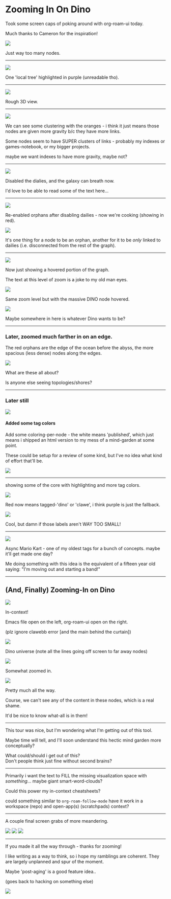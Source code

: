 # Zooming In On Dino

Took some screen caps of poking around with org-roam-ui today.

Much thanks to Cameron for the inspiration!

<img src="_images/mindgarden-screenshots/Screenshot 2025-01-08 at 6.38.37 PM.png" />

Just way too many nodes.

<!-- <img src="_images/mindgarden-screenshots/Screenshot 2025-01-08 at 6.38.39 PM.png" /> -->

<!-- <img src="_images/mindgarden-screenshots/Screenshot 2025-01-08 at 6.38.45 PM.png" /> -->

---

<img src="_images/mindgarden-screenshots/Screenshot 2025-01-08 at 6.39.02 PM.png" />

One 'local tree' highlighted in purple (unreadable tho).

---

<img src="_images/mindgarden-screenshots/Screenshot 2025-01-08 at 6.39.06 PM.png" />

Rough 3D view.

---

<img src="_images/mindgarden-screenshots/Screenshot 2025-01-08 at 6.41.05 PM.png" />

We can see some clustering with the oranges - i think it just means those
nodes are given more gravity b/c they have more links.

Some nodes seem to have SUPER clusters of links - probably my indexes or
games-notebook, or my bigger projects.

maybe we want indexes to have more gravity, maybe not?

---

<img src="_images/mindgarden-screenshots/Screenshot 2025-01-08 at 6.41.18 PM.png" />

Disabled the dialies, and the galaxy can breath now.

I'd love to be able to read some of the text here...

---

<!-- <img src="_images/mindgarden-screenshots/Screenshot 2025-01-08 at 6.41.22 PM.png" /> -->
<!-- <img src="_images/mindgarden-screenshots/Screenshot 2025-01-08 at 6.41.46 PM.png" /> -->
<!-- <img src="_images/mindgarden-screenshots/Screenshot 2025-01-08 at 6.41.57 PM.png" /> -->
<img src="_images/mindgarden-screenshots/Screenshot 2025-01-08 at 6.42.04 PM.png" />

Re-enabled orphans after disabling dailies - now we're cooking (showing in red).

<img src="_images/mindgarden-screenshots/Screenshot 2025-01-08 at 6.42.11 PM.png" />

It's one thing for a node to be an orphan, another for it to be _only_ linked to
dailies (i.e. disconnected from the rest of the graph).

---

<img src="_images/mindgarden-screenshots/Screenshot 2025-01-08 at 6.43.16 PM.png" />

Now just showing a hovered portion of the graph.

The text at this level of zoom is a joke to my old man eyes.

<img src="_images/mindgarden-screenshots/Screenshot 2025-01-08 at 6.44.03 PM.png" />

Same zoom level but with the massive DINO node hovered.

<img src="_images/mindgarden-screenshots/Screenshot 2025-01-08 at 6.44.06 PM.png" />

Maybe somewhere in here is whatever Dino wants to be?

---

### Later, zoomed much farther in on an edge.

The red orphans are the edge of the ocean before
the abyss, the more spacious (less dense) nodes along the edges.

<img src="_images/mindgarden-screenshots/Screenshot 2025-01-08 at 6.47.18 PM.png" />

What are these all about?

Is anyone else seeing topologies/shores?

---

### Later still

<img src="_images/mindgarden-screenshots/Screenshot 2025-01-08 at 6.50.03 PM.png" />

#### Added some tag colors

Add some coloring-per-node - the white means 'published', which just means i
shipped an html version to my mess of a mind-garden at some point.

These could be setup for a review of some kind, but I've no idea what kind of
effort that'll be.

<img src="_images/mindgarden-screenshots/Screenshot 2025-01-08 at 6.52.15 PM.png" />

---

showing some of the core with highlighting and more tag colors.

<img src="_images/mindgarden-screenshots/Screenshot 2025-01-08 at 6.52.34 PM.png" />

Red now means tagged-'dino' or 'clawe', i think purple is just the fallback.

<img src="_images/mindgarden-screenshots/Screenshot 2025-01-08 at 6.52.41 PM.png" />

Cool, but damn if those labels aren't WAY TOO SMALL!

<!-- <img src="_images/mindgarden-screenshots/Screenshot 2025-01-08 at 6.52.46 PM.png" /> -->

<!-- <img src="_images/mindgarden-screenshots/Screenshot 2025-01-08 at 6.52.56 PM.png" /> -->

---

<img src="_images/mindgarden-screenshots/Screenshot 2025-01-08 at 6.52.59 PM.png" />

Async Mario Kart - one of my oldest tags for a bunch of concepts. maybe it'll
get made one day?

Me doing something with this idea is the equivalent of  a fifteen year old
saying: "I'm moving out and starting a band!"

---

## (And, Finally) Zooming-In on Dino

<img src="_images/mindgarden-screenshots/Screenshot 2025-01-08 at 6.53.44 PM.png" />

In-context!

Emacs file open on the left, org-roam-ui open on the right.

(plz ignore clawebb error [and the main behind the curtain])

<img src="_images/mindgarden-screenshots/Screenshot 2025-01-08 at 6.53.46 PM.png" />

Dino universe (note all the lines going off screen to far away nodes)

<img src="_images/mindgarden-screenshots/Screenshot 2025-01-08 at 6.54.04 PM.png" />

Somewhat zoomed in.

<!-- <img src="_images/mindgarden-screenshots/Screenshot 2025-01-08 at 6.55.01 PM.png" /> -->
<img src="_images/mindgarden-screenshots/Screenshot 2025-01-08 at 6.55.03 PM.png" />

Pretty much all the way.

Course, we can't see any of the content in these nodes, which is a real shame.

It'd be nice to know what-all is in them!

---

This tour was nice, but I'm wondering what I'm getting out of this tool.

Maybe time will tell, and I'll soon understand this hectic mind garden more conceptually?

What could/should i get out of this?\
Don't people think just fine without second brains?

---

Primarily i want the text to FILL the missing visualization space with
_something_... maybe giant smart-word-clouds?

Could this power my in-context cheatsheets?

could something similar to `org-roam-follow-mode` have it work in a workspace (repo) and
open-app(s) (scratchpads) context?

---

A couple final screen grabs of more meandering.

<img src="_images/mindgarden-screenshots/Screenshot 2025-01-08 at 7.47.36 PM.png" />

<img src="_images/mindgarden-screenshots/Screenshot 2025-01-08 at 7.47.56 PM.png" />

<img src="_images/mindgarden-screenshots/Screenshot 2025-01-08 at 7.51.43 PM.png" />

---

If you made it all the way through - thanks for zooming!

I like writing as a way to think, so i hope my ramblings are coherent.
They are largely unplanned and spur of the moment.

Maybe 'post-aging' is a good feature idea..

(goes back to hacking on something else)

<img src="_images/memes/kermit-typing.gif" />

